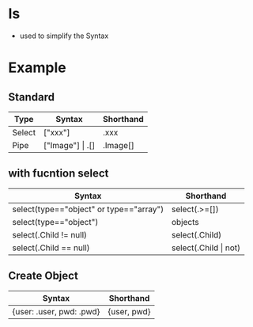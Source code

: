 # Is
- used to simplify the Syntax
# Example

## Standard

|Type|Syntax|Shorthand|
| --|--|--|
|Select|["xxx"]|.xxx|
|Pipe|["Image"] \| .[]|.Image[]|

## with fucntion **select**

|Syntax|Shorthand|
|--|--|
|select(type=="object" or type=="array")|select(.>=[])|
|select(type=="object")|objects|
|select(.Child != null)|select(.Child)|
|select(.Child == null)|select(.Child \| not)|

## Create Object

|Syntax|Shorthand|
|--|--|
|{user: .user, pwd: .pwd}|{user, pwd}|

